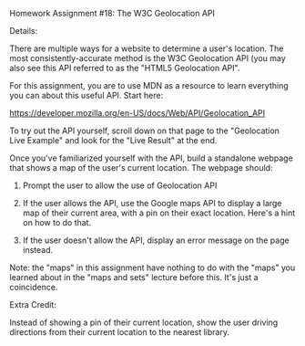 Homework Assignment #18: The W3C Geolocation API

Details:
 
There are multiple ways for a website to determine a user's location. The most consistently-accurate method is the W3C Geolocation API (you may also see this API referred to as the "HTML5 Geolocation API".

For this assignment, you are to use MDN as a resource to learn everything you can about this useful API. Start here:

https://developer.mozilla.org/en-US/docs/Web/API/Geolocation_API

To try out the API yourself, scroll down on that page to the "Geolocation Live Example" and look for the "Live Result" at the end.

Once you've familiarized yourself with the API, build a standalone webpage that shows a map of the user's current location. The webpage should:

1.  Prompt the user to allow the use of Geolocation API

2. If the user allows the API, use the Google maps API to display a large map of their current area, with a pin on their exact location. Here's a hint on how to do that.

3. If the user doesn't allow the API, display an error message on the page instead.

Note: the "maps" in this assignment have nothing to do with the "maps" you learned about in the "maps and sets" lecture before this. It's just a coincidence.

Extra Credit:

Instead of showing a pin of their current location, show the user driving directions from their current location to the nearest library.